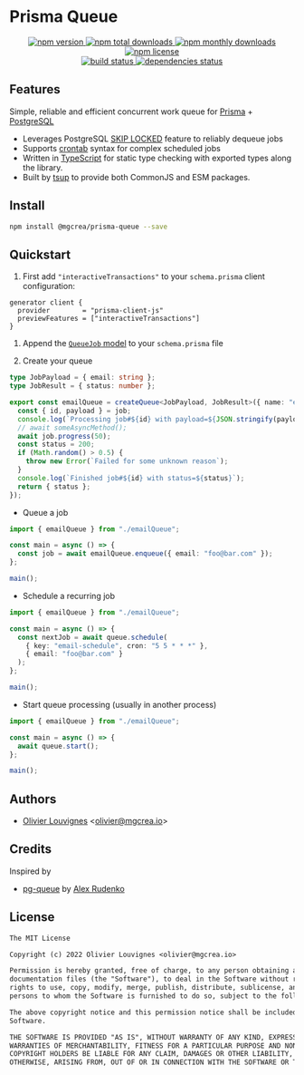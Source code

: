 # Prisma Queue

<!-- markdownlint-disable MD033 -->
<p align="center">
  <a href="https://www.npmjs.com/package/@mgcrea/prisma-queue">
    <img src="https://img.shields.io/npm/v/@mgcrea/prisma-queue.svg?style=for-the-badge" alt="npm version" />
  </a>
  <a href="https://www.npmjs.com/package/@mgcrea/prisma-queue">
    <img src="https://img.shields.io/npm/dt/@mgcrea/prisma-queue.svg?style=for-the-badge" alt="npm total downloads" />
  </a>
  <a href="https://www.npmjs.com/package/@mgcrea/prisma-queue">
    <img src="https://img.shields.io/npm/dm/@mgcrea/prisma-queue.svg?style=for-the-badge" alt="npm monthly downloads" />
  </a>
  <a href="https://www.npmjs.com/package/@mgcrea/prisma-queue">
    <img src="https://img.shields.io/npm/l/@mgcrea/prisma-queue.svg?style=for-the-badge" alt="npm license" />
  </a>
  <br />
  <a href="https://github.com/mgcrea/prisma-queue/actions/workflows/main.yml">
    <img src="https://img.shields.io/github/actions/workflow/status/mgcrea/prisma-queue/main.yml?style=for-the-badge&branch=master" alt="build status" />
  </a>
  <a href="https://depfu.com/github/mgcrea/prisma-queue">
    <img src="https://img.shields.io/depfu/dependencies/github/mgcrea/prisma-queue?style=for-the-badge" alt="dependencies status" />
  </a>
</p>
<!-- markdownlint-enable MD037 -->

## Features

Simple, reliable and efficient concurrent work queue for [Prisma](https://prisma.io) + [PostgreSQL](https://www.postgresql.org/)

- Leverages PostgreSQL [SKIP LOCKED](https://www.2ndquadrant.com/en/blog/what-is-select-skip-locked-for-in-postgresql-9-5/) feature to reliably dequeue jobs
- Supports [crontab](https://crontab.guru) syntax for complex scheduled jobs
- Written in [TypeScript](https://www.typescriptlang.org/) for static type checking with exported types along the library.
- Built by [tsup](https://tsup.egoist.dev) to provide both CommonJS and ESM packages.

## Install

```bash
npm install @mgcrea/prisma-queue --save
```

## Quickstart

1. First add `"interactiveTransactions"` to your `schema.prisma` client configuration:

```prisma
generator client {
  provider        = "prisma-client-js"
  previewFeatures = ["interactiveTransactions"]
}
```

1. Append the [`QueueJob` model](./prisma/schema.prisma) to your `schema.prisma` file

1. Create your queue

```ts
type JobPayload = { email: string };
type JobResult = { status: number };

export const emailQueue = createQueue<JobPayload, JobResult>({ name: "email" }, async (job, client) => {
  const { id, payload } = job;
  console.log(`Processing job#${id} with payload=${JSON.stringify(payload)})`);
  // await someAsyncMethod();
  await job.progress(50);
  const status = 200;
  if (Math.random() > 0.5) {
    throw new Error(`Failed for some unknown reason`);
  }
  console.log(`Finished job#${id} with status=${status}`);
  return { status };
});
```

- Queue a job

```ts
import { emailQueue } from "./emailQueue";

const main = async () => {
  const job = await emailQueue.enqueue({ email: "foo@bar.com" });
};

main();
```

- Schedule a recurring job

```ts
import { emailQueue } from "./emailQueue";

const main = async () => {
  const nextJob = await queue.schedule(
    { key: "email-schedule", cron: "5 5 * * *" },
    { email: "foo@bar.com" }
  );
};

main();
```

- Start queue processing (usually in another process)

```ts
import { emailQueue } from "./emailQueue";

const main = async () => {
  await queue.start();
};

main();
```

## Authors

- [Olivier Louvignes](https://github.com/mgcrea) <<olivier@mgcrea.io>>

## Credits

Inspired by

- [pg-queue](https://github.com/OrKoN/pg-queue) by
  [Alex Rudenko](https://github.com/OrKoN)

## License

```txt
The MIT License

Copyright (c) 2022 Olivier Louvignes <olivier@mgcrea.io>

Permission is hereby granted, free of charge, to any person obtaining a copy of this software and associated
documentation files (the "Software"), to deal in the Software without restriction, including without limitation the
rights to use, copy, modify, merge, publish, distribute, sublicense, and/or sell copies of the Software, and to permit
persons to whom the Software is furnished to do so, subject to the following conditions:

The above copyright notice and this permission notice shall be included in all copies or substantial portions of the
Software.

THE SOFTWARE IS PROVIDED "AS IS", WITHOUT WARRANTY OF ANY KIND, EXPRESS OR IMPLIED, INCLUDING BUT NOT LIMITED TO THE
WARRANTIES OF MERCHANTABILITY, FITNESS FOR A PARTICULAR PURPOSE AND NONINFRINGEMENT. IN NO EVENT SHALL THE AUTHORS OR
COPYRIGHT HOLDERS BE LIABLE FOR ANY CLAIM, DAMAGES OR OTHER LIABILITY, WHETHER IN AN ACTION OF CONTRACT, TORT OR
OTHERWISE, ARISING FROM, OUT OF OR IN CONNECTION WITH THE SOFTWARE OR THE USE OR OTHER DEALINGS IN THE SOFTWARE.
```
